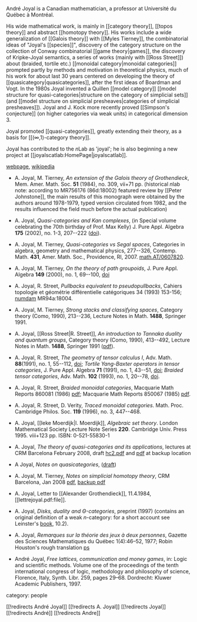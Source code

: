 
Andr&#233; Joyal is a Canadian mathematician, a professor at Universit&#233; du Qu&#233;bec &#224; Montr&#233;al. 

His wide mathematical work, is mainly in [[category theory]], [[topos theory]] and abstract [[homotopy theory]]. His works include a wide generalization of [[Galois theory]] with [[Myles Tierney]], the combinatorial ideas of "Joyal's [[species]]", discovery of the category structure on the collection of Conway combinatorial [[game theory|games]], the discovery of Kripke-Joyal semantics, a series of works (mainly with [[Ross Street]]) about (braided, tortile etc.) [[monoidal category|monoidal categories]] prompted partly by methods and motivation in theoretical physics, much of his work for about last 30 years centered on developing the theory of [[quasicategory|quasicategories]], after the first ideas of Boardman and Vogt. In the 1980s Joyal invented a Quillen [[model category]] [[model structure for quasi-categories|structure on the category of simplicial sets]] (and [[model structure on simplicial presheaves|categories of simplicial presheaves]]). Joyal and J. Kock more recently proved [[Simpson's conjecture]] (on higher categories via weak units) in categorical dimension 3. 

Joyal  promoted [[quasi-categories]], greatly extending their theory, as a basis for [[(∞,1)-category theory]].

Joyal has contributed to the $n$Lab as 'joyal'; he is also beginning a new project at [[joyalscatlab:HomePage|joyalscatlab]].

[webpage](http://professeurs.uqam.ca/professeur?c=joyal.andre), [wikipedia](http://en.wikipedia.org/wiki/Andr%C3%A9_Joyal)

* A. Joyal, M. Tierney, _An extension of the Galois theory of Grothendieck_,  Mem. Amer. Math. Soc.  __51__  (1984),  no. 309, vii+71 pp. (historical $n$lab note: according to MR756176 (86d:18002) featured review by [[Peter Johnstone]], the main results of this monograph were obtained by the authors around 1978-1979, typed version circulated from 1982, and the results influenced the field much before the actual publication)

* A. Joyal, _Quasi-categories and Kan complexes_, (in Special volume celebrating the 70th birthday of Prof. Max Kelly) J. Pure Appl. Algebra  __175__ (2002),  no. 1-3, 207--222 ([doi](http://dx.doi.org/10.1016/S0022-4049%2802%2900135-4)).

* A. Joyal, M. Tierney, _Quasi-categories vs Segal spaces_, Categories in algebra, geometry and mathematical physics,  277--326, Contemp. Math. __431__, Amer. Math. Soc., Providence, RI, 2007. [math.AT/0607820](http://arxiv.org/abs/math.AT/0607820).

* A. Joyal, M. Tierney, _On the theory of path groupoids_,  J. Pure Appl. Algebra __149__  (2000),  no. 1, 69--100, [doi](http://dx.doi.org/10.1016/S0022-4049%2898%2900164-9)

* A. Joyal, R. Street, _Pullbacks equivalent to pseudopullbacks_, Cahiers topologie et g&#233;om&#233;trie diff&#233;rentielle cat&#233;goriques 34 (1993) 153-156; [numdam](http://www.numdam.org/item?id=CTGDC_1993__34_2_153_0) MR94a:18004.

* A. Joyal, M. Tierney, _Strong stacks and classifying spaces_,  Category theory (Como, 1990),  213--236, Lecture Notes in Math. __1488__, Springer 1991. 

* A. Joyal, [[Ross Street|R. Street]], _An introduction to Tannaka duality and quantum groups_,  Category theory (Como, 1990),  413--492, Lecture Notes in Math. __1488__, Springer 1991 ([pdf](http://www.math.mq.edu.au/~street/CT90Como.pdf)).

* A. Joyal, R. Street, _The geometry of tensor calculus I_,  Adv. Math.  __88__(1991),  no. 1, 55--112, [doi](http://dx.doi.org/10.1016/0001-8708%2891%2990003-P); _Tortile Yang-Baxter operators in tensor categories_,  J. Pure Appl. Algebra  __71__  (1991),  no. 1, 43--51, [doi](http://dx.doi.org/10.1016/0022-4049%2891%2990039-5); _Braided tensor categories_, Adv. Math. __102__ (1993),  no. 1, 20--78, [doi](http://dx.doi.org/10.1006/aima.1993.1055).

* A. Joyal, R. Street, _Braided monoidal categories_, Macquarie Math Reports 860081 (1986) [pdf](http://www.maths.mq.edu.au/~street/JS1.pdf); Macquarie Math Reports 850067 (1985) [pdf](http://www.math.mq.edu.au/~street/BMC850067.pdf).

* A. Joyal, R. Street, D. Verity, _Traced monoidal categories_.  Math. Proc. Cambridge Philos. Soc.  __119__  (1996),  no. 3, 447--468. 

* A. Joyal, [[Ieke Moerdijk|I. Moerdijk]], _Algebraic set theory_. London Mathematical Society Lecture Note Series __220__. Cambridge Univ. Press 1995. viii+123 pp. ISBN: 0-521-55830-1

* A. Joyal, _The theory of quasi-categories and its applications_, lectures at CRM Barcelona February 2008, draft [hc2.pdf](http://www.crm.cat/HigherCategories/hc2.pdf) and [pdf](http://mat.uab.cat/~kock/crm/hocat/advanced-course/Quadern45-2.pdf) at backup location

* A Joyal, _Notes on quasicategories_, ([draft](http://www.math.uchicago.edu/~may/IMA/Joyal.pdf))

* A. Joyal, M. Tierney, _Notes on simplicial homotopy theory_, CRM Barcelona, Jan 2008 [pdf](http://www.crm.cat/HigherCategories/tierney.pdf), [backup pdf](http://mat.uab.cat/~kock/crm/hocat/advanced-course/Quadern47.pdf)

* A. Joyal, Letter to [[Alexander Grothendieck]], 11.4.1984, [[lettrejoyal.pdf:file]].

* A. Joyal, _Disks, duality and $\Theta$-categories_, preprint (1997)  (contains an original definition of a weak $n$-category: for a short account see Leinster's [book](http://arxiv.org/abs/math.CT/0305049), 10.2). 

* A. Joyal, _Remarques sur la th&#233;orie des jeux &#224; deux personnes_, Gazette des
Sciences Mathematiques du Qu&#233;bec 1(4):46&#8211;52, 1977; Robin Houston's rough translation [ps](http://www.ma.man.ac.uk/~rhouston/Joyal-games.ps)
* Andr&#233; Joyal, _Free lattices, communication and money games_, in: Logic and
scientific methods. Volume one of the proceedings of the tenth international
congress of logic, methodology and philosophy of science, Florence, Italy, Synth.
Libr. 259, pages 29&#8211;68. Dordrecht: Kluwer Academic Publishers, 1997.

category: people

[[!redirects André Joyal]]
[[!redirects A. Joyal]]
[[!redirects Joyal]]
[[!redirects André]]
[[!redirects Andre]]